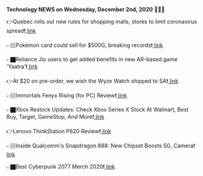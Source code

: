 <b>Technology NEWS on Wednesday, December 2nd, 2020</b> 📡📡📡 

👉Quebec rolls out new rules for shopping malls, stores to limit coronavirus spread❗️<a href='https://techblock.club/?p=8611'> link</a>

👉🏽Pokémon card could sell for $500G, breaking records❗️<a href='https://techblock.club/?p=8613'> link</a>

👉🏿Reliance Jio users to get added benefits in new AR-based game 'Yaatra'❗️<a href='https://techblock.club/?p=8615'> link</a>

👉At $20 on pre-order, we wish the Wyze Watch shipped to SA❗️<a href='https://techblock.club/?p=8617'> link</a>

👉🏽Immortals Fenyx Rising (for PC) Review❗️<a href='https://techblock.club/?p=8619'> link</a>

👉🏿Xbox Restock Updates: Check Xbox Series X Stock At Walmart, Best Buy, Target, GameStop, And More❗️<a href='https://techblock.club/?p=8621'> link</a>

👉Lenovo ThinkStation P620 Review❗️<a href='https://techblock.club/?p=8623'> link</a>

👉🏽Inside Qualcomm's Snapdragon 888: New Chipset Boosts 5G, Camera❗️<a href='https://techblock.club/?p=8625'> link</a>

👉🏿Best Cyberpunk 2077 Merch 2020❗️<a href='https://techblock.club/?p=8627'> link</a>

